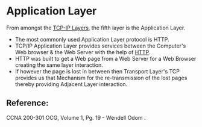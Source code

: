 # Application Layer

From amongst the [TCP-IP Layers](untitled-10.md), the fifth layer is the Application Layer.

* The most commonly used Application Layer protocol is HTTP.
* TCP/IP Application Layer provides services between the Computer's Web browser & the Web Server with the help of [HTTP](untitled-12.md).
* HTTP was built to get a  Web page from a Web Server for a Web Browser creating the same layer interaction.
* If however the page is lost in between then Transport Layer's TCP provides us that Mechanism for the re-transmission of the lost pages thereby providing Adjacent Layer interaction.

## Reference:

CCNA 200-301 OCG, Volume 1, Pg. 19 - Wendell Odom .

